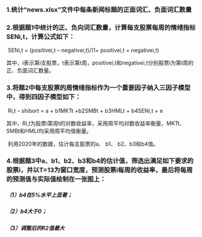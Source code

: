



### 1.统计“news.xlsx”文件中每条新闻标题的正面词汇、负面词汇数量

 

### 2.根据题1中统计的正、负向词汇数量，计算每支股票每周的情绪指标SENi,t，计算公式如下：

​		SENi,t = (positivei,t – negativei,t)/(1+ positivei,t + negativei,t)

​		其中，i表示第i支股票，t表示第t周，positivei,t和negativei,t分别股票i为第t周的正、负面词汇数量。

 

### 3.将题2中每支股票的周情绪指标作为一个重要因子纳入三因子模型中，得到四因子模型如下：

​		Ri,t – shibort = a + b1MKTt +b2SMBt + b3HMLt + b4SENi,t + e

​		其中，Ri,t为股票i第周t的对数收益率，采用周平均对数收益率衡量，MKTt、SMBt和HMLt均采用周平均值衡量。

​		利用2020年的数据，估计每支股票的a、	b1、	b2、b3和b4值。

 

### 4.根据题3中a、b1、b2、b3和b4的估计值，筛选出满足如下要求的股票i，并以T=13为窗口宽度，预测股票i每周的收益率，最后将每周的预测值与实际值绘制在一张图上：

##### 	（1）b4在5%水平上显著；

##### 	（2）b4大于0；

##### 	（3）调整后的R2值最大





